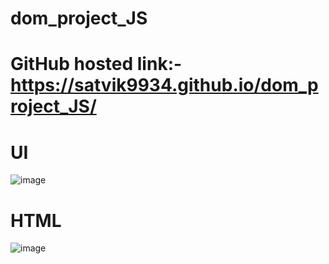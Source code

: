 # dom_project_JS
# GitHub hosted link:- https://satvik9934.github.io/dom_project_JS/

# UI
![image](https://github.com/satvik9934/dom_project_JS/assets/87279121/61e47c6a-b0f1-40e9-bd36-aaa9c28a6639)

# HTML
![image](https://github.com/satvik9934/dom_project_JS/assets/87279121/0c3b2135-0a45-4534-bec1-e94c8a4f613e)
